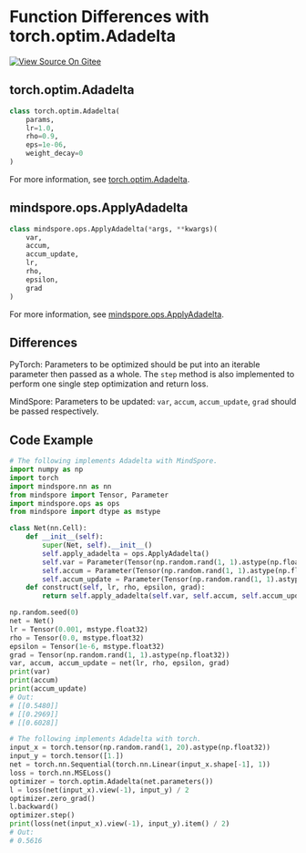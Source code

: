# Function Differences with torch.optim.Adadelta

[![View Source On Gitee](https://gitee.com/mindspore/docs/raw/r1.5/resource/_static/logo_source_en.png)](https://gitee.com/mindspore/docs/blob/r1.5/docs/mindspore/migration_guide/source_en/api_mapping/pytorch_diff/ApplyAdadelta.md)

## torch.optim.Adadelta

```python
class torch.optim.Adadelta(
    params,
    lr=1.0,
    rho=0.9,
    eps=1e-06,
    weight_decay=0
)
```

For more information, see [torch.optim.Adadelta](https://pytorch.org/docs/1.5.0/optim.html#torch.optim.Adadelta).

## mindspore.ops.ApplyAdadelta

```python
class mindspore.ops.ApplyAdadelta(*args, **kwargs)(
    var,
    accum,
    accum_update,
    lr,
    rho,
    epsilon,
    grad
)
```

For more information, see [mindspore.ops.ApplyAdadelta](https://mindspore.cn/docs/api/en/r1.5/api_python/ops/mindspore.ops.ApplyAdadelta.html#mindspore.ops.ApplyAdadelta).

## Differences

PyTorch: Parameters to be optimized should be put into an iterable parameter then passed as a whole. The `step` method is also implemented to perform one single step optimization and return loss.

MindSpore: Parameters to be updated: `var`, `accum`, `accum_update`, `grad` should be passed respectively.

## Code Example

```python
# The following implements Adadelta with MindSpore.
import numpy as np
import torch
import mindspore.nn as nn
from mindspore import Tensor, Parameter
import mindspore.ops as ops
from mindspore import dtype as mstype

class Net(nn.Cell):
    def __init__(self):
        super(Net, self).__init__()
        self.apply_adadelta = ops.ApplyAdadelta()
        self.var = Parameter(Tensor(np.random.rand(1, 1).astype(np.float32)), name="var")
        self.accum = Parameter(Tensor(np.random.rand(1, 1).astype(np.float32)), name="accum")
        self.accum_update = Parameter(Tensor(np.random.rand(1, 1).astype(np.float32)), name="accum_update")
    def construct(self, lr, rho, epsilon, grad):
        return self.apply_adadelta(self.var, self.accum, self.accum_update, lr, rho, epsilon, grad)

np.random.seed(0)
net = Net()
lr = Tensor(0.001, mstype.float32)
rho = Tensor(0.0, mstype.float32)
epsilon = Tensor(1e-6, mstype.float32)
grad = Tensor(np.random.rand(1, 1).astype(np.float32))
var, accum, accum_update = net(lr, rho, epsilon, grad)
print(var)
print(accum)
print(accum_update)
# Out:
# [[0.5480]]
# [[0.2969]]
# [[0.6028]]

# The following implements Adadelta with torch.
input_x = torch.tensor(np.random.rand(1, 20).astype(np.float32))
input_y = torch.tensor([1.])
net = torch.nn.Sequential(torch.nn.Linear(input_x.shape[-1], 1))
loss = torch.nn.MSELoss()
optimizer = torch.optim.Adadelta(net.parameters())
l = loss(net(input_x).view(-1), input_y) / 2
optimizer.zero_grad()
l.backward()
optimizer.step()
print(loss(net(input_x).view(-1), input_y).item() / 2)
# Out:
# 0.5616
```
